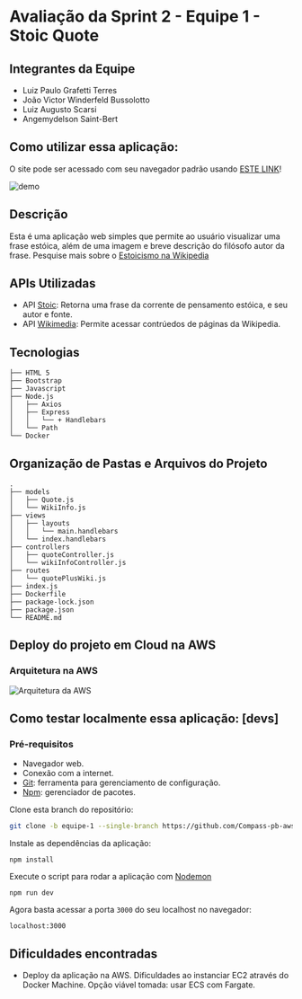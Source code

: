 # Avaliação da Sprint 2 - Equipe 1 - Stoic Quote

## Integrantes da Equipe
- Luiz Paulo Grafetti Terres
- João Victor Winderfeld Bussolotto
- Luiz Augusto Scarsi
- Angemydelson Saint-Bert

## Como utilizar essa aplicação:
O site pode ser acessado com seu navegador padrão usando [ESTE LINK](http://54.91.182.191:3000/quote)!

![demo](https://github.com/Compass-pb-aws-2023-FURG-IFRS-UFFS/sprint-3-pb-aws-furg-ifrs-uffs/assets/116020373/35741178-5001-42b0-9d08-56b76f397140)

## Descrição
Esta é uma aplicação web simples que permite ao usuário visualizar uma frase estóica, além de uma imagem e breve descrição do filósofo autor da frase. Pesquise mais sobre o [Estoicismo na Wikipedia](https://pt.wikipedia.org/wiki/Estoicismo)

## APIs Utilizadas
- API [Stoic](https://stoic-api.vercel.app/): Retorna uma frase da corrente de pensamento estóica, e seu autor e fonte.
- API [Wikimedia](https://www.mediawiki.org/wiki/API:Main_page): Permite acessar contrúedos de páginas da Wikipedia.

## Tecnologias
```
├── HTML 5
├── Bootstrap
├── Javascript
├── Node.js
│   ├── Axios
│   ├── Express
│   │   └── + Handlebars
│   └── Path
└── Docker
```

## Organização de Pastas e Arquivos do Projeto
```
.
├── models
│   ├── Quote.js
│   └── WikiInfo.js
├── views
│   ├── layouts
│   │   └── main.handlebars
│   └── index.handlebars
├── controllers
│   ├── quoteController.js
│   └── wikiInfoController.js
├── routes
│   └── quotePlusWiki.js
├── index.js
├── Dockerfile
├── package-lock.json
├── package.json
└── README.md
```

## Deploy do projeto em Cloud na AWS
### Arquitetura na AWS
![Arquitetura da AWS](https://github.com/Compass-pb-aws-2023-FURG-IFRS-UFFS/sprint-3-pb-aws-furg-ifrs-uffs/assets/57230577/434a15a1-5c6b-4838-83dc-41aa33ea1062)

## Como testar localmente essa aplicação: [devs] 
### Pré-requisitos
- Navegador web.
- Conexão com a internet.
- [Git](https://git-scm.com/downloads): ferramenta para gerenciamento de configuração.
- [Npm](https://www.npmjs.com/): gerenciador de pacotes.

Clone esta branch do repositório:
```bash
git clone -b equipe-1 --single-branch https://github.com/Compass-pb-aws-2023-FURG-IFRS-UFFS/sprint-3-pb-aws-furg-ifrs-uffs && cd sprint-3-pb-aws-furg-ifrs-uffs
```
Instale as dependências da aplicação: 
```
npm install
```
Execute o script para rodar a aplicação com [Nodemon](https://www.npmjs.com/package/nodemon)
```
npm run dev
```
Agora basta acessar a porta ```3000``` do seu localhost no navegador:
```
localhost:3000
```

## Dificuldades encontradas
- Deploy da aplicação na AWS. Dificuldades ao instanciar EC2 através do Docker Machine. Opção viável tomada: usar ECS com Fargate. 
